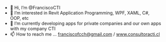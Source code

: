 - 👋 Hi, I’m @FranciscoCTI
- 👀 I’m interested in Revit Application Programming, WPF, XAML, C#, OOP, etc
- 🌱 I’m currently developing apps for private companies  and our own apps with my company CTI
- 📫 How to reach me ... franciscofcch@gmail.com / www.consultoracti.cl

<!---
FranciscoCTI/FranciscoCTI is a ✨ special ✨ repository because its `README.md` (this file) appears on your GitHub profile.
You can click the Preview link to take a look at your changes.
--->
